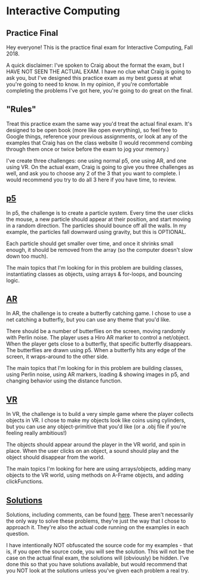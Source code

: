 # Interactive Computing
## Practice Final

Hey everyone! This is the practice final exam for Interactive Computing, Fall 2018.

A quick disclaimer: I've spoken to Craig about the format the exam, but I HAVE NOT SEEN THE ACTUAL EXAM. I have no clue what Craig is going to ask you, but I've designed this practice exam as my best guess at what you're going to need to know. In my opinion, if you're comfortable completing the problems I've got here, you're going to do great on the final.

## "Rules"

Treat this practice exam the same way you'd treat the actual final exam. It's designed to be open book (more like open everything), so feel free to Google things, reference your previous assignments, or look at any of the examples that Craig has on the class website (I would recommend combing through them once or twice before the exam to jog your memory.)

I've create three challenges: one using normal p5, one using AR, and one using VR. On the actual exam, Craig is going to give you three challenges as well, and ask you to choose any 2 of the 3 that you want to complete. I would recommend you try to do all 3 here if you have time, to review.

## [p5](p5)

In p5, the challenge is to create a particle system. Every time the user clicks the mouse, a new particle should appear at their position, and start moving in a random direction. The particles should bounce off all the walls. In my example, the particles fall downward using gravity, but this is OPTIONAL.

Each particle should get smaller over time, and once it shrinks small enough, it should be removed from the array (so the computer doesn't slow down too much).

The main topics that I'm looking for in this problem are building classes, instantiating classes as objects, using arrays & for-loops, and bouncing logic.

## [AR](ar)

In AR, the challenge is to create a butterfly catching game. I chose to use a net catching a butterfly, but you can use any theme that you'd like.

There should be a number of butterflies on the screen, moving randomly with Perlin noise. The player uses a Hiro AR marker to control a net/object. When the player gets close to a butterfly, that specific butterfly disappears. The butterflies are drawn using p5. When a butterfly hits any edge of the screen, it wraps-around to the other side.

The main topics that I'm looking for in this problem are building classes, using Perlin noise, using AR markers, loading & showing images in p5, and changing behavior using the distance function.

## [VR](vr)

In VR, the challenge is to build a very simple game where the player collects objects in VR. I chose to make my objects look like coins using cylinders, but you can use any object-primitive that you'd like (or a .obj file if you're feeling really ambitious!)

The objects should appear around the player in the VR world, and spin in place. When the user clicks on an object, a sound should play and the object should disappear from the world.

The main topics I'm looking for here are using arrays/objects, adding many objects to the VR world, using methods on A-Frame objects, and adding clickFunctions.

## [Solutions](https://github.com/willmonahan/interactive-practice)

Solutions, including comments, can be found [here](https://github.com/willmonahan/interactive-practice). These aren't necessarily the only way to solve these problems, they're just the way that I chose to approach it. They're also the actual code running on the examples in each question.

I have intentionally NOT obfuscated the source code for my examples - that is, if you open the source code, you will see the solution. This will not be the case on the actual final exam, the solutions will (obviously) be hidden. I've done this so that you have solutions available, but would recommend that you NOT look at the solutions unless you've given each problem a real try.